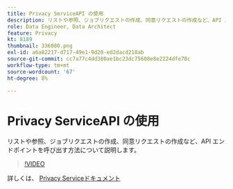 ```yaml
---
title: Privacy ServiceAPI の使用
description: リストや参照、ジョブリクエストの作成、同意リクエストの作成など、API エンドポイントを呼び出す方法について説明します。
role: Data Engineer, Data Architect
feature: Privacy
kt: 8189
thumbnail: 336080.png
exl-id: a6a82217-d717-49e1-9d20-ed2dacd218ab
source-git-commit: cc7a77c4dd380ae1bc23dc75608e8e2224dfe78c
workflow-type: tm+mt
source-wordcount: '67'
ht-degree: 8%

---
```



# Privacy ServiceAPI の使用

リストや参照、ジョブリクエストの作成、同意リクエストの作成など、API エンドポイントを呼び出す方法について説明します。

>[!VIDEO](https://video.tv.adobe.com/v/336080?quality=12&learn=on)

詳しくは、 [Privacy Serviceドキュメント](https://experienceleague.adobe.com/docs/experience-platform/privacy/home.html?lang=ja)